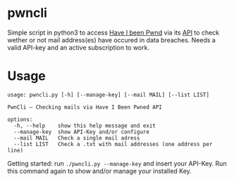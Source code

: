 # pwncli
Simple script in python3 to access [Have I been Pwnd](https://haveibeenpwned.com) via its [API](https://haveibeenpwned.com/api/v3) to check wether or not mail address(es) have occured in data breaches. Needs a valid API-key and an active subscription to work.

# Usage

    usage: pwncli.py [-h] [--manage-key] [--mail MAIL] [--list LIST]
    
    PwnCli – Checking mails via Have I Been Pwned API
    
    options:
      -h, --help    show this help message and exit
      --manage-key  show API-Key and/or configure
      --mail MAIL   Check a single mail adress
      --list LIST   Check a .txt with mail addresses (one address per line)

Getting started: run `./pwncli.py --manage-key` and insert your API-Key. Run this command again to show and/or manage your installed Key.
